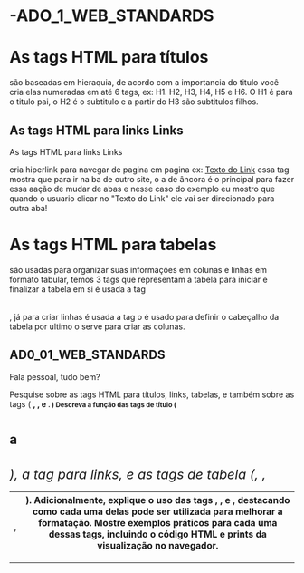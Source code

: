 # -ADO_1_WEB_STANDARDS

# As tags HTML para títulos

 são baseadas em hieraquia, de acordo com a importancia do titulo você cria elas numeradas em até 6 tags, ex: H1. H2, H3, H4, H5 e H6. O H1 é para o titulo pai, o H2 é o subtitulo e a partir do H3 são subtitulos filhos. 

## As tags HTML para links Links

 As tags HTML para links Links </h1> <p> cria hiperlink para navegar de pagina em pagina ex: <a href="https://www.exemplo.com">Texto do Link</a> essa tag mostra que para ir na ba de outro site, o a de âncora é o principal para fazer essa aação de mudar de abas  e nesse caso do exemplo eu mostro que quando o usuario clicar no "Texto do Link" ele vai ser direcionado para outra aba!

# As tags HTML para tabelas
são usadas para organizar suas informações em colunas e linhas em formato tabular, temos 3 tags que representam a tabela para iniciar e finalizar a tabela em si é usada a tag <table> </table>, já para criar linhas é usada a tag <tr></tr> o <th></th> é usado para definir o cabeçalho da tabela por ultimo o <td> </td> serve para criar as colunas. 


## AD0_01_WEB_STANDARDS

Fala pessoal, tudo bem? 

Pesquise sobre as tags HTML para títulos, links, tabelas, e também sobre as tags ( <strong>, <span>, e <small>. )
Descreva a função das tags de título (<h1> a <h6>), a tag <a> para links, e as tags de tabela (<table>, <tr>, <td>, <th>).
Adicionalmente, explique o uso das tags <strong> </strong>, <span> </span>, e <small></small>, destacando como cada uma delas pode ser utilizada para melhorar a formatação.
Mostre exemplos práticos para cada uma dessas tags, incluindo o código HTML e prints da visualização no navegador. 























